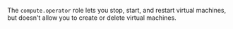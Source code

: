 The `compute.operator` role lets you stop, start, and restart virtual machines, but doesn't allow you to create or delete virtual machines.